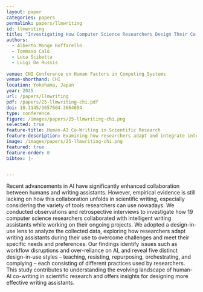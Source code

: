 ```yaml
---
layout: paper
categories: papers
permalink: papers/llmwriting
id: llmwriting
title: "Investigating How Computer Science Researchers Design Their Co-Writing Experiences With AI"
authors: 
  - Alberto Monge Roffarello  
  - Tommaso Calò
  - Luca Scibetta
  - Luigi De Russis
  
venue: CHI Conference on Human Factors in Computing Systems
venue-shorthand: CHI
location: Yokohama, Japan
year: 2025
url: /papers/llmwriting
pdf: /papers/25-llmwriting-chi.pdf
doi: 10.1145/3657604.3664694
type: conference
figure: /images/papers/25-llmwriting-chi.png
selected: true
feature-title: Human-AI Co-Writing in Scientific Research
feature-description: Examining how researchers adapt and integrate intelligent writing assistants in scientific writing.
image: /images/papers/25-llmwriting-chi.png
featured: true
feature-order: 0
bibtex: |-


---
```


Recent advancements in AI have significantly enhanced collaboration between humans and writing assistants. However, empirical evidence is still lacking on how this collaboration unfolds in scientific writing, especially considering the variety of tools researchers can use nowadays. We conducted observations and retrospective interviews to investigate how 19 computer science researchers collaborated with intelligent writing assistants while working on their ongoing projects. We adopted a design-in-use lens to analyze the collected data, exploring how researchers adapt writing assistants during their use to overcome challenges and meet their specific needs and preferences. Our findings identify issues such as workflow disruptions and over-reliance on AI, and reveal five distinct design-in-use styles – teaching, resisting, repurposing, orchestrating, and complying – each consisting of different practices used by researchers. This study contributes to understanding the evolving landscape of human-AI co-writing in scientific research and offers insights for designing more effective writing assistants.
